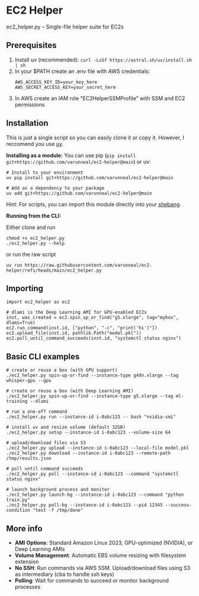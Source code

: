 # EC2 Helper

ec2_helper.py – Single-file helper suite for EC2s

## Prerequisites

1. Install uv (recommended): `curl -LsSf https://astral.sh/uv/install.sh | sh`
2. In your $PATH create an .env file with AWS credentials:
   ```
   AWS_ACCESS_KEY_ID=your_key_here
   AWS_SECRET_ACCESS_KEY=your_secret_here
   ```
3. In AWS create an IAM role "EC2HelperSSMProfile" with SSM and EC2 permissions


## Installation

This is just a single script so you can easily clone it or copy it. However, I reccomend you use [uv](https://github.com/astral-sh/uv).

**Installing as a module:**
You can use pip (`pip install git+https://github.com/varunneal/ec2-helper@main`) or uv:

```
# Install to your environment 
uv pip install git+https://github.com/varunneal/ec2-helper@main

# Add as a dependency to your package
uv add git+https://github.com/varunneal/ec2-helper@main
```

Hint: For scripts, you can import this module directly into your [shebang](https://docs.astral.sh/uv/guides/scripts/#declaring-script-dependencies).

**Running from the CLI:**

Either clone and run

```
chmod +x ec2_helper.py
./ec2_helper.py --help
```

or run the raw script

```
uv run https://raw.githubusercontent.com/varunneal/ec2-helper/refs/heads/main/ec2_helper.py
```


## Importing

```
import ec2_helper as ec2

# dlami is the Deep Learning AMI for GPU-enabled EC2s
inst, was_created = ec2.spin_up_or_find("g5.xlarge", tag="mybox", dlami=True)
ec2.run_command(inst.id, ["python", "-c", "print('hi')"])
ec2.upload_file(inst.id, pathlib.Path("model.pkl"))
ec2.poll_until_command_succeeds(inst.id, "systemctl status nginx")
```

## Basic CLI examples


```
# create or reuse a box (with GPU support)
./ec2_helper.py spin-up-or-find --instance-type g4dn.xlarge --tag whisper-gpu --gpu

# create or reuse a box (with Deep Learning AMI)
./ec2_helper.py spin-up-or-find --instance-type g5.xlarge --tag ml-training --dlami

# run a one-off command
./ec2_helper.py run --instance-id i-0abc123 -- bash "nvidia-smi"

# install uv and resize volume (default 32GB)
./ec2_helper.py setup --instance-id i-0abc123 --volume-size 64

# upload/download files via S3
./ec2_helper.py upload --instance-id i-0abc123 --local-file model.pkl
./ec2_helper.py download --instance-id i-0abc123 --remote-path /tmp/results.json

# poll until command succeeds
./ec2_helper.py poll --instance-id i-0abc123 --command "systemctl status nginx"

# launch background process and monitor
./ec2_helper.py launch-bg --instance-id i-0abc123 --command "python train.py"
./ec2_helper.py poll-bg --instance-id i-0abc123 --pid 12345 --success-condition "test -f /tmp/done"
```


## More info

- **AMI Options**: Standard Amazon Linux 2023, GPU-optimized (NVIDIA), or Deep Learning AMIs
- **Volume Management**: Automatic EBS volume resizing with filesystem extension
- **No SSH**: Run commands via AWS SSM. Upload/download files using S3 as intermediary (cba to handle ssh keys)
- **Polling**: Wait for commands to succeed or monitor background processes

